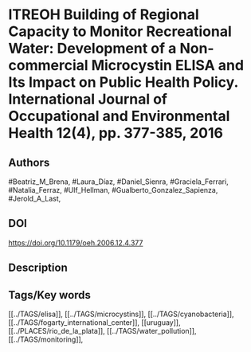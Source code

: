 # ITREOH Building of Regional Capacity to Monitor Recreational Water: Development of a Non-commercial Microcystin ELISA and Its Impact on Public Health Policy. International Journal of Occupational and Environmental Health 12(4), pp. 377-385, 2016
## Authors
#Beatriz_M_Brena, #Laura_Díaz, #Daniel_Sienra, #Graciela_Ferrari, #Natalia_Ferraz, #Ulf_Hellman, #Gualberto_Gonzalez_Sapienza, #Jerold_A_Last, 
## DOI
 https://doi.org/10.1179/oeh.2006.12.4.377
## Description

## Tags/Key words
[[../TAGS/elisa]], [[../TAGS/microcystins]], [[../TAGS/cyanobacteria]], [[../TAGS/fogarty_international_center]], [[uruguay]], [[../PLACES/rio_de_la_plata]], [[../TAGS/water_pollution]], [[../TAGS/monitoring]], 